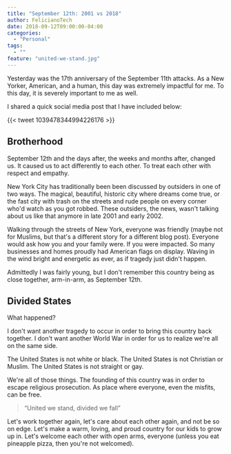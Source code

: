```yaml
---
title: "September 12th: 2001 vs 2018"
author: FelicianoTech
date: 2018-09-12T09:00:00-04:00
categories:
  - "Personal"
tags:
  - ""
feature: "united-we-stand.jpg"
---
```


Yesterday was the 17th anniversary of the September 11th attacks.
As a New Yorker, American, and a human, this day was extremely impactful for me.
To this day, it is severely important to me as well.

I shared a quick social media post that I have included below:

<!--more-->

{{< tweet 1039478344994226176 >}}


## Brotherhood

September 12th and the days after, the weeks and months after, changed us.
It caused us to act differently to each other.
To treat each other with respect and empathy.

New York City has traditionally been been discussed by outsiders in one of two ways.
The magical, beautiful, historic city where dreams come true, or the fast city with trash on the streets and rude people on every corner who'd watch as you got robbed.
These outsiders, the news, wasn't talking about us like that anymore in late 2001 and early 2002.

Walking through the streets of New York, everyone was friendly (maybe not for Muslims, but that's a different story for a different blog post).
Everyone would ask how you and your family were.
If you were impacted.
So many businesses and homes proudly had American flags on display.
Waving in the wind bright and energetic as ever, as if tragedy just didn't happen.

Admittedly I was fairly young, but I don't remember this country being as close together, arm-in-arm, as September 12th.


## Divided States

What happened?

I don't want another tragedy to occur in order to bring this country back together.
I don't want another World War in order for us to realize we're all on the same side.

The United States is not white or black.
The United States is not Christian or Muslim.
The United States is not straight or gay.

We're all of those things.
The founding of this country was in order to escape religious prosecution.
As place where everyone, even the misfits, can be free.

> “United we stand, divided we fall”

Let's work together again, let's care about each other again, and not be so on edge.
Let's make a warm, loving, and proud country for our kids to grow up in.
Let's welcome each other with open arms, everyone (unless you eat pineapple pizza, then you're not welcomed).
